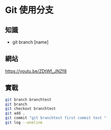 # Git 使用分支

## 知識

* git branch [name]

## 網站

<https://youtu.be/ZDtWf_JNZf8>

## 實戰

```bash
git branch branchtest 
git branch  
git checkout branchtest
git add .
git commit "git branchtest first commit test "
git log --oneline
```
